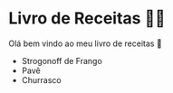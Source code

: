 # Livro de Receitas :man_cook:



Olá bem vindo ao meu livro de receitas :wave:

- Strogonoff de Frango
- Pavê
- Churrasco
